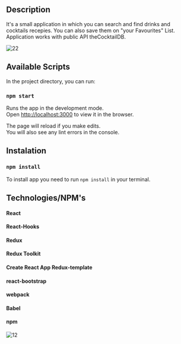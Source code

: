 
## Description

It's a small application in which you can search and find drinks and cocktails recepies. You can also save them on "your Favourites" List.
Application works with public API theCocktailDB. 


![22](https://user-images.githubusercontent.com/62957698/92328740-20be6a80-f063-11ea-8104-12ded4f3ff57.png)


## Available Scripts

In the project directory, you can run:

### `npm start`

Runs the app in the development mode.<br />
Open [http://localhost:3000](http://localhost:3000) to view it in the browser.

The page will reload if you make edits.<br />
You will also see any lint errors in the console.
## Instalation
### `npm install`

To install app you need to run `npm install` in your terminal.

## Technologies/NPM's

#### React
#### React-Hooks
#### Redux
#### Redux Toolkit 
#### Create React App Redux-template
#### react-bootstrap
#### webpack
#### Babel
#### npm

![12](https://user-images.githubusercontent.com/62957698/92328739-1c924d00-f063-11ea-9712-73f32d71f9b3.png)






